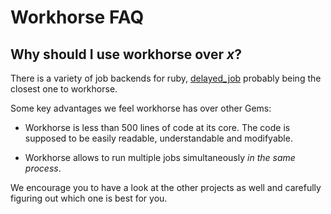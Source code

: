 # Workhorse FAQ

## Why should I use workhorse over *x*?

There is a variety of job backends for ruby,
[delayed_job](https://github.com/collectiveidea/delayed_job) probably being the
closest one to workhorse.

Some key advantages we feel workhorse has over other Gems:

- Workhorse is less than 500 lines of code at its core. The code is supposed to
  be easily readable, understandable and modifyable.

- Workhorse allows to run multiple jobs simultaneously *in the same process*.

We encourage you to have a look at the other projects as well and carefully
figuring out which one is best for you.
